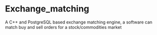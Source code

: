 # Exchange_matching
A C++ and PostgreSQL based exchange matching engine, a software can match buy and sell orders for a stock/commodities market
